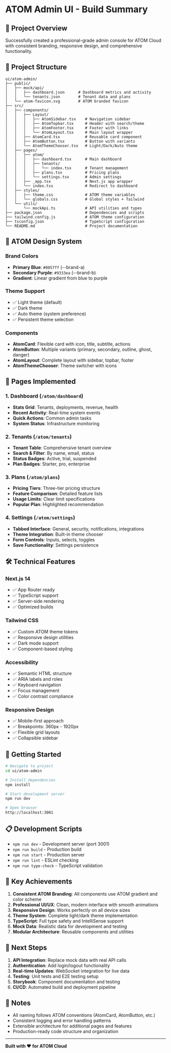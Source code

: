 # ATOM Admin UI - Build Summary

## 🎯 Project Overview

Successfully created a professional-grade admin console for ATOM Cloud with consistent branding, responsive design, and comprehensive functionality.

## 📁 Project Structure

```
ui/atom-admin/
├── public/
│   ├── mock/api/
│   │   ├── dashboard.json      # Dashboard metrics and activity
│   │   └── tenants.json        # Tenant data and plans
│   └── atom-favicon.svg        # ATOM branded favicon
├── src/
│   ├── components/
│   │   ├── Layout/
│   │   │   ├── AtomSidebar.tsx    # Navigation sidebar
│   │   │   ├── AtomTopbar.tsx     # Header with search/theme
│   │   │   ├── AtomFooter.tsx     # Footer with links
│   │   │   └── AtomLayout.tsx     # Main layout wrapper
│   │   ├── AtomCard.tsx           # Reusable card component
│   │   ├── AtomButton.tsx         # Button with variants
│   │   └── AtomThemeChooser.tsx   # Light/Dark/Auto theme
│   ├── pages/
│   │   ├── atom/
│   │   │   ├── dashboard.tsx      # Main dashboard
│   │   │   ├── tenants/
│   │   │   │   └── index.tsx      # Tenant management
│   │   │   ├── plans.tsx          # Pricing plans
│   │   │   └── settings.tsx       # Admin settings
│   │   ├── _app.tsx               # Next.js app wrapper
│   │   └── index.tsx              # Redirect to dashboard
│   ├── styles/
│   │   ├── theme.css              # ATOM theme variables
│   │   └── globals.css            # Global styles + Tailwind
│   └── utils/
│       └── mockApi.ts             # API utilities and types
├── package.json                   # Dependencies and scripts
├── tailwind.config.js             # ATOM theme configuration
├── tsconfig.json                  # TypeScript configuration
└── README.md                      # Project documentation
```

## 🎨 ATOM Design System

### Brand Colors
- **Primary Blue**: `#0057ff` (--brand-a)
- **Secondary Purple**: `#9333ea` (--brand-b)
- **Gradient**: Linear gradient from blue to purple

### Theme Support
- ✅ Light theme (default)
- ✅ Dark theme
- ✅ Auto theme (system preference)
- ✅ Persistent theme selection

### Components
- **AtomCard**: Flexible card with icon, title, subtitle, actions
- **AtomButton**: Multiple variants (primary, secondary, outline, ghost, danger)
- **AtomLayout**: Complete layout with sidebar, topbar, footer
- **AtomThemeChooser**: Theme switcher with icons

## 📱 Pages Implemented

### 1. Dashboard (`/atom/dashboard`)
- **Stats Grid**: Tenants, deployments, revenue, health
- **Recent Activity**: Real-time system events
- **Quick Actions**: Common admin tasks
- **System Status**: Infrastructure monitoring

### 2. Tenants (`/atom/tenants`)
- **Tenant Table**: Comprehensive tenant overview
- **Search & Filter**: By name, email, status
- **Status Badges**: Active, trial, suspended
- **Plan Badges**: Starter, pro, enterprise

### 3. Plans (`/atom/plans`)
- **Pricing Tiers**: Three-tier pricing structure
- **Feature Comparison**: Detailed feature lists
- **Usage Limits**: Clear limit specifications
- **Popular Plan**: Highlighted recommendation

### 4. Settings (`/atom/settings`)
- **Tabbed Interface**: General, security, notifications, integrations
- **Theme Integration**: Built-in theme chooser
- **Form Controls**: Inputs, selects, toggles
- **Save Functionality**: Settings persistence

## 🛠 Technical Features

### Next.js 14
- ✅ App Router ready
- ✅ TypeScript support
- ✅ Server-side rendering
- ✅ Optimized builds

### Tailwind CSS
- ✅ Custom ATOM theme tokens
- ✅ Responsive design utilities
- ✅ Dark mode support
- ✅ Component-based styling

### Accessibility
- ✅ Semantic HTML structure
- ✅ ARIA labels and roles
- ✅ Keyboard navigation
- ✅ Focus management
- ✅ Color contrast compliance

### Responsive Design
- ✅ Mobile-first approach
- ✅ Breakpoints: 360px - 1920px
- ✅ Flexible grid layouts
- ✅ Collapsible sidebar

## 🚀 Getting Started

```bash
# Navigate to project
cd ui/atom-admin

# Install dependencies
npm install

# Start development server
npm run dev

# Open browser
http://localhost:3001
```

## 📋 Development Scripts

- `npm run dev` - Development server (port 3001)
- `npm run build` - Production build
- `npm run start` - Production server
- `npm run lint` - ESLint checking
- `npm run type-check` - TypeScript validation

## 🎯 Key Achievements

1. **Consistent ATOM Branding**: All components use ATOM gradient and color scheme
2. **Professional UI/UX**: Clean, modern interface with smooth animations
3. **Responsive Design**: Works perfectly on all device sizes
4. **Theme System**: Complete light/dark theme implementation
5. **TypeScript**: Full type safety and IntelliSense support
6. **Mock Data**: Realistic data for development and testing
7. **Modular Architecture**: Reusable components and utilities

## 🔄 Next Steps

1. **API Integration**: Replace mock data with real API calls
2. **Authentication**: Add login/logout functionality
3. **Real-time Updates**: WebSocket integration for live data
4. **Testing**: Unit tests and E2E testing setup
5. **Storybook**: Component documentation and testing
6. **CI/CD**: Automated build and deployment pipeline

## 📝 Notes

- All naming follows ATOM conventions (AtomCard, AtomButton, etc.)
- Consistent logging and error handling patterns
- Extensible architecture for additional pages and features
- Production-ready code structure and organization

---

**Built with ❤️ for ATOM Cloud**